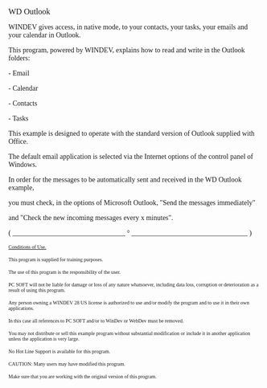   
<span style="font-family:Arial sans-serif;font-size:16px;">WD Outlook</span>

  
<span style="font-family:Arial sans-serif;font-size:14px;">WINDEV gives access, in native mode, to your contacts, your tasks, your emails and your calendar in Outlook.</span>

<span style="font-family:Arial sans-serif;font-size:14px;">This program, powered by WINDEV, explains how to read and write in the Outlook folders:</span>

<span style="font-family:Arial sans-serif;font-size:14px;">- Email</span>

<span style="font-family:Arial sans-serif;font-size:14px;">- Calendar</span>

<span style="font-family:Arial sans-serif;font-size:14px;">- Contacts</span>

<span style="font-family:Arial sans-serif;font-size:14px;">- Tasks</span>

<span style="font-family:Arial sans-serif;font-size:14px;">This example is designed to operate with the standard version of Outlook supplied with Office.</span>

<span style="font-family:Arial sans-serif;font-size:14px;">The default email application is selected via the Internet options of the control panel of Windows.</span>

<span style="font-family:Arial sans-serif;font-size:14px;">In order for the messages to be automatically sent and received in the WD Outlook example, </span>

<span style="font-family:Arial sans-serif;font-size:14px;">you must check, in the options of Microsoft Outlook, "Send the messages immediately"</span>

<span style="font-family:Arial sans-serif;font-size:14px;">and "Check the new incoming messages every x minutes".</span>

  
  
<span style="font-family:Arial sans-serif;font-size:14px;">( \_\_\_\_\_\_\_\_\_\_\_\_\_\_\_\_\_\_\_\_\_\_\_\_\_\_\_\_\_\_\_\_ ° \_\_\_\_\_\_\_\_\_\_\_\_\_\_\_\_\_\_\_\_\_\_\_\_\_\_\_\_\_\_\_\_\_ )</span>

  
<span style="text-decoration:underline;font-family:Arial sans-serif;font-size:10px;">Conditions of Use.</span>

<span style="font-family:Arial sans-serif;font-size:10px;">This program is supplied for training purposes.</span>

<span style="font-family:Arial sans-serif;font-size:10px;">The use of this program is the responsibility of the user. </span>

<span style="font-family:Arial sans-serif;font-size:10px;">PC SOFT will not be liable for damage or loss of any nature whatsoever, including data loss, corruption or deterioration as a result of using this program.</span>

<span style="font-family:Arial sans-serif;font-size:10px;">Any person owning a WINDEV 28 US license is authorized to use and/or modify the program and to use it in their own applications. </span>

<span style="font-family:Arial sans-serif;font-size:10px;">In this case all references to PC SOFT and/or to WinDev or WebDev must be removed.</span>

<span style="font-family:Arial sans-serif;font-size:10px;">You may not distribute or sell this example program without substantial modification or include it in another application unless the application is very large.</span>

  
<span style="font-family:Arial sans-serif;font-size:10px;">No Hot Line Support is available for this program.</span>

  
<span style="font-family:Arial sans-serif;font-size:10px;">CAUTION: Many users may have modified this program. </span>

<span style="font-family:Arial sans-serif;font-size:10px;">Make sure that you are working with the original version of this program.</span>

  
  
  
  